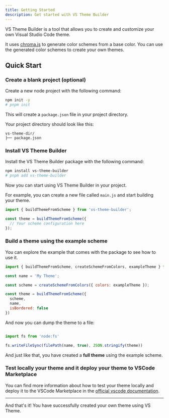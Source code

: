 ```yaml
---
title: Getting Started
description: Get started with VS Theme Builder
---
```


VS Theme Builder is a tool that allows you to create and customize your own Visual Studio Code theme.

It uses [chroma.js](https://gka.github.io/chroma.js/) to generate color schemes from a base color. You can use the generated color schemes to create your own themes.

## Quick Start

### Create a blank project (optional)

Create a new node project with the following command:

```sh title=bash
npm init -y
# pnpm init
```

This will create a `package.json` file in your project directory.

Your project directory should look like this:

```plaintext
vs-theme-dir/
├── package.json
```

### Install VS Theme Builder

Install the VS Theme Builder package with the following command:

```sh title=bash
npm install vs-theme-builder
# pnpm add vs-theme-builder
```

Now you can start using VS Theme Builder in your project.

For example, you can create a new file called `main.js` and start building your theme.

```js title=main.js
import { buildThemeFromScheme } from 'vs-theme-builder';

const theme = buildThemeFromScheme({
  // Your scheme configuration here
});
```

### Build a theme using the example scheme

You can explore the example that comes with the package to see how to use it.

```js title=main.js
import { buildThemeFromScheme, createSchemeFromColors, exampleTheme } from 'vs-theme-builder';

const name = 'My Theme';

const scheme = createSchemeFromColors({ colors: exampleTheme });

const theme = buildThemeFromScheme({
  scheme,
  name,
  isBordered: false
})
```

And now you can dump the theme to a file:

```js title=main.js

import fs from 'node:fs'

fs.writeFileSync(filePath(name, true), JSON.stringify(theme))
```

And just like that, you have created a **full theme** using the example scheme.

### Test locally your theme and it deploy your theme to VSCode Marketplace

You can find more information about how to test your theme locally and deploy it to the VSCode Marketplace in the [official vscode documentation](https://code.visualstudio.com/api/extension-guides/color-theme#create-a-new-color-theme).

---

And that's it! You have successfully created your own theme using VS Theme.
